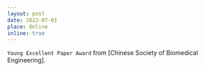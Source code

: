 ```yaml
---
layout: post
date: 2022-07-01
place: Online
inline: true
---
```


`Young Excellent Paper Award` from [Chinese Society of Biomedical Engineering].

